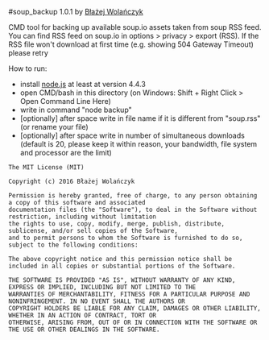 #soup_backup 1.0.1
by [Błażej Wolańczyk](https://github.com/Junikorn)


CMD tool for backing up available soup.io assets taken from soup RSS feed.
You can find RSS feed on soup.io in options > privacy > export (RSS).
If the RSS file won't download at first time (e.g. showing 504 Gateway Timeout) please retry

How to run:
 - install [node.js](http://nodejs.org) at least at version 4.4.3
 - open CMD/bash in this directory (on Windows: Shift + Right Click > Open Command Line Here)
 - write in command "node backup"
 - [optionally] after space write in file name if it is different from "soup.rss" (or rename your file)
 - [optionally] after space write in number of simultaneous downloads
     (default is 20, please keep it within reason, your bandwidth, file system and processor are the limit)

```
The MIT License (MIT)

Copyright (c) 2016 Błażej Wolańczyk

Permission is hereby granted, free of charge, to any person obtaining a copy of this software and associated
documentation files (the "Software"), to deal in the Software without restriction, including without limitation
the rights to use, copy, modify, merge, publish, distribute, sublicense, and/or sell copies of the Software,
and to permit persons to whom the Software is furnished to do so, subject to the following conditions:

The above copyright notice and this permission notice shall be included in all copies or substantial portions of the Software.

THE SOFTWARE IS PROVIDED "AS IS", WITHOUT WARRANTY OF ANY KIND, EXPRESS OR IMPLIED, INCLUDING BUT NOT LIMITED TO THE
WARRANTIES OF MERCHANTABILITY, FITNESS FOR A PARTICULAR PURPOSE AND NONINFRINGEMENT. IN NO EVENT SHALL THE AUTHORS OR
COPYRIGHT HOLDERS BE LIABLE FOR ANY CLAIM, DAMAGES OR OTHER LIABILITY, WHETHER IN AN ACTION OF CONTRACT, TORT OR
OTHERWISE, ARISING FROM, OUT OF OR IN CONNECTION WITH THE SOFTWARE OR THE USE OR OTHER DEALINGS IN THE SOFTWARE.
```
